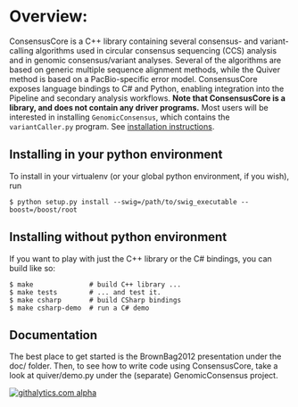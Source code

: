 # Overview:

ConsensusCore is a C++ library containing several consensus- and
variant- calling algorithms used in circular consensus sequencing
(CCS) analysis and in genomic consensus/variant analyses. Several of
the algorithms are based on generic multiple sequence alignment
methods, while the Quiver method is based on a PacBio-specific error
model.  ConsensusCore exposes language bindings to C# and Python,
enabling integration into the Pipeline and secondary analysis
workflows. **Note that ConsensusCore is a library, and does not contain
any driver programs.** Most users will be interested in installing
``GenomicConsensus``, which contains the ``variantCaller.py`` program.
See [installation instructions](https://github.com/PacificBiosciences/GenomicConsensus/blob/master/doc/HowToQuiver.rst).


## Installing in your python environment

To install in your virtualenv (or your global python environment, if
you wish), run

    $ python setup.py install --swig=/path/to/swig_executable --boost=/boost/root


## Installing without python environment

If you want to play with just the C++ library or the C# bindings, you
can build like so:

    $ make              # build C++ library ...
    $ make tests        # ... and test it.
    $ make csharp       # build CSharp bindings
    $ make csharp-demo  # run a C# demo


## Documentation

The best place to get started is the BrownBag2012 presentation under
the doc/ folder.  Then, to see how to write code using ConsensusCore,
take a look at quiver/demo.py under the (separate) GenomicConsensus
project.


[![githalytics.com alpha](https://cruel-carlota.pagodabox.com/936a243e6d9d77202b4c6428a255ac6f "githalytics.com")](http://githalytics.com/PacificBiosciences/ConsensusCore)

